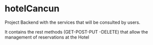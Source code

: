# hotelCancun

Project Backend with the services that will be consulted by users.

It contains the rest methods (GET-POST-PUT -DELETE) that allow the management of reservations at the Hotel
